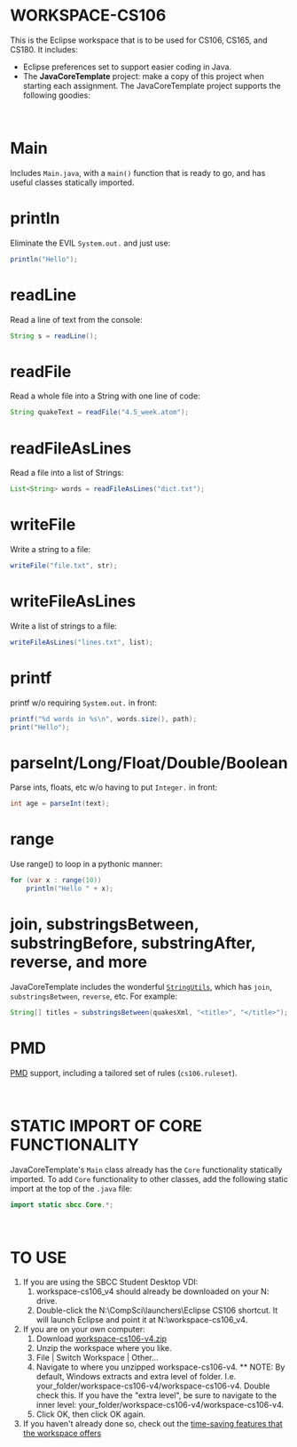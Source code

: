 # WORKSPACE-CS106

This is the Eclipse workspace that is to be used for CS106, CS165, and CS180.  It includes:
*  Eclipse preferences set to support easier coding in Java.
*  The **JavaCoreTemplate** project:  make a copy of this project when starting each assignment.  The JavaCoreTemplate project supports the following goodies:

&nbsp;

# Main

Includes `Main.java`, with a `main()` function that is ready to go, and has useful classes statically imported.

# println
Eliminate the EVIL `System.out.` and just use:
```java
println("Hello");
```
# readLine
Read a line of text from the console:
```java
String s = readLine();
```

# readFile
Read a whole file into a String with one line of code:
```java
String quakeText = readFile("4.5_week.atom");
```
# readFileAsLines
Read a file into a list of Strings:
```java
List<String> words = readFileAsLines("dict.txt");
```
# writeFile
Write a string to a file:
```java
writeFile("file.txt", str);
```
# writeFileAsLines
Write a list of strings to a file:
```java
writeFileAsLines("lines.txt", list);
```
# printf
printf w/o requiring `System.out.` in front:
```java
printf("%d words in %s\n", words.size(), path);
print("Hello");
```
# parseInt/Long/Float/Double/Boolean
Parse ints, floats, etc w/o having to put `Integer.` in front:
```java
int age = parseInt(text);
```

# range
Use range() to loop in a pythonic manner:
```java
for (var x : range(10))
	println("Hello " + x);
```

# join, substringsBetween, substringBefore, substringAfter, reverse, and more
JavaCoreTemplate includes the wonderful [`StringUtils`](https://commons.apache.org/proper/commons-lang/apidocs/org/apache/commons/lang3/StringUtils.html), which has `join`, `substringsBetween`, `reverse`, etc.  For example:
```java
String[] titles = substringsBetween(quakesXml, "<title>", "</title>");
```

# PMD
[PMD](https://pmd.github.io/) support, including a tailored set of rules (`cs106.ruleset`).

&nbsp;
# STATIC IMPORT OF CORE FUNCTIONALITY
JavaCoreTemplate's `Main` class already has the `Core` functionality statically imported.  To add `Core` functionality to other classes, add the following static import at the top of the `.java` file:
```java
import static sbcc.Core.*;
```
&nbsp;
# TO USE
1.  If you are using the SBCC Student Desktop VDI:
    1.  workspace-cs106_v4 should already be downloaded on your N: drive.
    2.  Double-click the N:\CompSci\launchers\Eclipse CS106 shortcut.  It will launch Eclipse and point it at N:\workspace-cs106_v4.
2.  If you are on your own computer:
    1.  Download [workspace-cs106-v4.zip](https://github.com/ProfessorStrenn/workspace-cs106/releases/download/4.0.3/workspace-cs106-v4.zip)
    2.  Unzip the workspace where you like.
    2.  File | Switch Workspace | Other...
    3.  Navigate to where you unzipped workspace-cs106-v4.  ** NOTE: By default, Windows extracts and extra level of folder.  I.e. your_folder/workspace-cs106-v4/workspace-cs106-v4.  Double check this.  If you have the "extra level", be sure to navigate to the inner level:  your_folder/workspace-cs106-v4/workspace-cs106-v4.
    4.  Click OK, then click OK again.
4.  If you haven't already done so, check out the [time-saving features that the workspace offers](#WORKSPACE-CS106)
